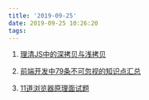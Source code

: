```yaml
---
title: '2019-09-25'
date: 2019-09-25 10:26:20
tags:
---
```


1. [理清JS中的深拷贝与浅拷贝](https://juejin.im/post/5d8aab2af265da5b932e550e)

2. [前端开发中79条不可忽视的知识点汇总](https://juejin.im/post/5d8989296fb9a06b1f147070)

3. [11道浏览器原理面试题](https://juejin.im/post/5d89798d6fb9a06b102769b1)